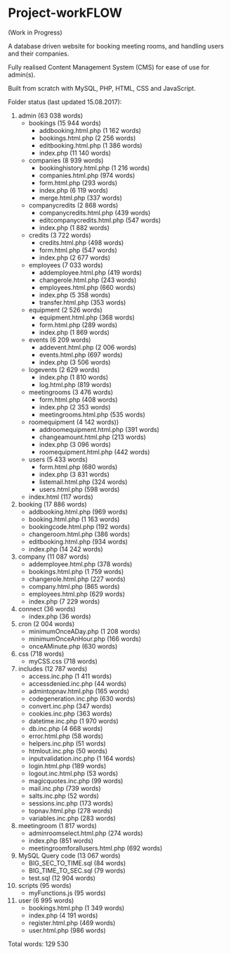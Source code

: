 # Project-workFLOW

(Work in Progress)

A database driven website for booking meeting rooms, and handling users and their companies.

Fully realised Content Management System (CMS) for ease of use for admin(s).

Built from scratch with MySQL, PHP, HTML, CSS and JavaScript.

Folder status (last updated 15.08.2017):

1. admin (63 038 words)
	* bookings (15 944 words)
		* addbooking.html.php (1 162 words)
		* bookings.html.php (2 256 words)
		* editbooking.html.php (1 386 words)
		* index.php (11 140 words)
	* companies (8 939 words)
		* bookinghistory.html.php (1 216 words)
		* companies.html.php (974 words)
		* form.html.php (293 words)
		* index.php (6 119 words)
		* merge.html.php (337 words)
	* companycredits (2 868 words)
		* companycredits.html.php (439 words)
		* editcompanycredits.html.php (547 words)
		* index.php (1 882 words)
	* credits (3 722 words)
		* credits.html.php (498 words)
		* form.html.php (547 words)
		* index.php (2 677 words)
	* employees (7 033 words)
		* addemployee.html.php (419 words)
		* changerole.html.php (243 words)
		* employees.html.php (660 words)
		* index.php (5 358 words)
		* transfer.html.php (353 words)
	* equipment (2 526 words)
		* equipment.html.php (368 words)
		* form.html.php (289 words)
		* index.php (1 869 words)
	* events (6 209 words)
		* addevent.html.php (2 006 words)
		* events.html.php (697 words)
		* index.php (3 506 words)
	* logevents (2 629 words)
		* index.php (1 810 words)
		* log.html.php (819 words)
	* meetingrooms (3 476 words)
		* form.html.php (408 words)
		* index.php (2 353 words)
		* meetingrooms.html.php (535 words)
	* roomequipment (4 142 words))
		* addroomequipment.html.php (391 words)
		* changeamount.html.php (213 words)
		* index.php (3 096 words)
		* roomequipment.html.php (442 words)
	* users (5 433 words)
		* form.html.php (680 words)
		* index.php (3 831 words)
		* listemail.html.php (324 words)
		* users.html.php (598 words)
	* index.html (117 words)
2. booking (17 886 words)
	* addbooking.html.php (969 words)
	* booking.html.php (1 163 words)
	* bookingcode.html.php (192 words)
	* changeroom.html.php (386 words)
	* editbooking.html.php (934 words)
	* index.php (14 242 words)
3. company (11 087 words)
	* addemployee.html.php (378 words)
	* bookings.html.php (1 759 words)
	* changerole.html.php (227 words)
	* company.html.php (865 words)
	* employees.html.php (629 words)
	* index.php (7 229 words)
4. connect (36 words)
	* index.php (36 words)
5. cron (2 004 words)
	* minimumOnceADay.php (1 208 words)
	* minimumOnceAnHour.php (166 words)
	* onceAMinute.php (630 words)
6. css (718 words)
	* myCSS.css (718 words)
7. includes (12 787 words)
	* access.inc.php (1 411 words)
	* accessdenied.inc.php (44 words)
	* admintopnav.html.php (165 words)
	* codegeneration.inc.php (630 words)
	* convert.inc.php (347 words)
	* cookies.inc.php (363 words)
	* datetime.inc.php (1 970 words)
	* db.inc.php (4 668 words)
	* error.html.php (58 words)
	* helpers.inc.php (51 words)
	* htmlout.inc.php (50 words)
	* inputvalidation.inc.php (1 164 words)
	* login.html.php (189 words)
	* logout.inc.html.php (53 words)
	* magicquotes.inc.php (99 words)
	* mail.inc.php (739 words)
	* salts.inc.php (52 words)
	* sessions.inc.php (173 words)
	* topnav.html.php (278 words)
	* variables.inc.php (283 words)
8. meetingroom (1 817 words)
	* adminroomselect.html.php (274 words)
	* index.php (851 words)
	* meetingroomforallusers.html.php (692 words)
9. MySQL Query code (13 067 words)
	* BIG_SEC_TO_TIME.sql (84 words)
	* BIG_TIME_TO_SEC.sql (79 words)
	* test.sql (12 904 words)
10. scripts (95 words)
	* myFunctions.js (95 words)
11. user (6 995 words)
	* bookings.html.php (1 349 words)
	* index.php (4 191 words)
	* register.html.php (469 words)
	* user.html.php (986 words)

Total words: 129 530
